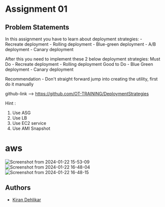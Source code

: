 
# Assignment 01

##  Problem Statements

In this assignment you have to learn about deployment strategies:
    - Recreate deployment 
    - Rolling deployment 
    - Blue-green deployment 
    - A/B  deployment
    - Canary deployment 

After this you need to implement these 2 below deployment strategies:
Must Do
    - Recreate deployment 
    - Rolling deployment 
Good to  Do
    - Blue Green deployment
    - Canary deployment 

Recommendation
    - Don't straight forward jump into creating the utility, first do it manually

github-link --> https://github.com/OT-TRAINING/DeploymentStrategies

Hint :
1. Use ASG
2. Use LB
3. Use EC2 service
4. Use AMI Snapshot

# aws
![Screenshot from 2024-01-22 15-53-09](https://github.com/Kiran-dehlikar/test/assets/104997588/cfe37b90-0d9d-493f-b526-b0269ced5981)
![Screenshot from 2024-01-22 16-48-04](https://github.com/Kiran-dehlikar/test/assets/104997588/c8f41260-f949-4457-9e13-7cb33649fbf8)
![Screenshot from 2024-01-22 16-48-15](https://github.com/Kiran-dehlikar/test/assets/104997588/f4e752ea-59b5-45ff-8469-d62e3ccdb609)


## Authors

- [Kiran Dehlikar](https://github.com/Kiran-dehlikar)
